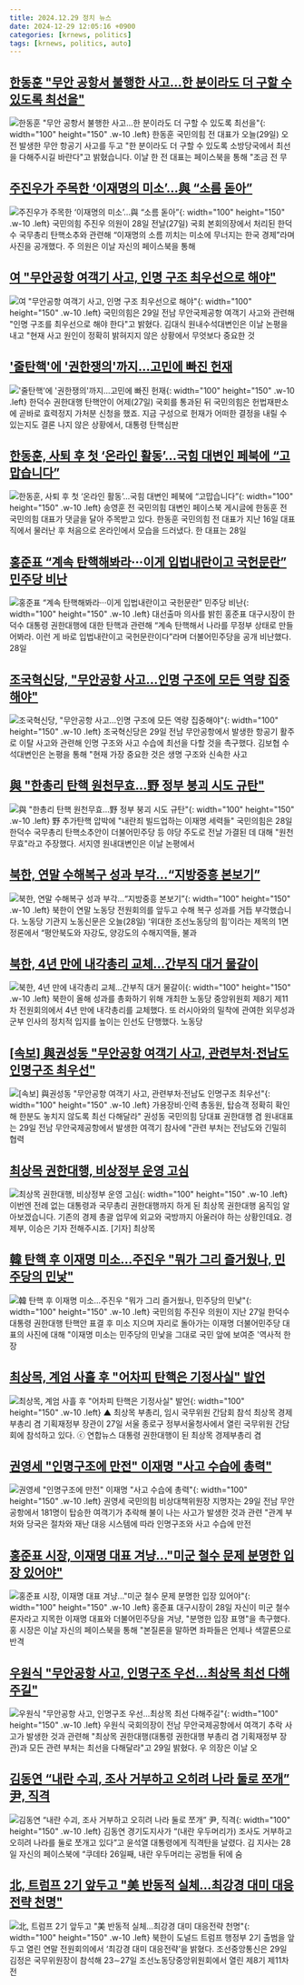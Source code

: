 ```yaml
---
title: 2024.12.29 정치 뉴스
date: 2024-12-29 12:05:16 +0900
categories: [krnews, politics]
tags: [krnews, politics, auto]
---
```

## [한동훈 "무안 공항서 불행한 사고…한 분이라도 더 구할 수 있도록 최선을"](https://n.news.naver.com/mnews/article/057/0001863374)

![한동훈 "무안 공항서 불행한 사고…한 분이라도 더 구할 수 있도록 최선을"](https://mimgnews.pstatic.net/image/origin/057/2024/12/29/1863374.jpg?type=nf220_150){: width="100" height="150" .w-10 .left}
한동훈 국민의힘 전 대표가 오늘(29일) 오전 발생한 무안 항공기 사고를 두고 "한 분이라도 더 구할 수 있도록 소방당국에서 최선을 다해주시길 바란다"고 밝혔습니다. 이날 한 전 대표는 페이스북을 통해 "조금 전 무

## [주진우가 주목한 ‘이재명의 미소’…與 “소름 돋아”](https://n.news.naver.com/mnews/article/666/0000060672)

![주진우가 주목한 ‘이재명의 미소’…與 “소름 돋아”](https://mimgnews.pstatic.net/image/origin/666/2024/12/28/60672.jpg?type=nf220_150){: width="100" height="150" .w-10 .left}
국민의힘 주진우 의원이 28일 전날(27일) 국회 본회의장에서 처리된 한덕수 국무총리 탄핵소추와 관련해 “이재명의 소름 끼치는 미소에 무너지는 한국 경제”라며 사진을 공개했다. 주 의원은 이날 자신의 페이스북을 통해

## [여 "무안공항 여객기 사고, 인명 구조 최우선으로 해야"](https://n.news.naver.com/mnews/article/003/0012986020)

![여 "무안공항 여객기 사고, 인명 구조 최우선으로 해야"](https://mimgnews.pstatic.net/image/origin/003/2024/12/29/12986020.jpg?type=nf220_150){: width="100" height="150" .w-10 .left}
국민의힘은 29일 전남 무안국제공항 여객기 사고와 관련해 "인명 구조를 최우선으로 해야 한다"고 밝혔다. 김대식 원내수석대변인은 이날 논평을 내고 "현재 사고 원인이 정확히 밝혀지지 않은 상황에서 무엇보다 중요한 것

## ['줄탄핵'에 '권한쟁의'까지…고민에 빠진 헌재](https://n.news.naver.com/mnews/article/055/0001218898)

!['줄탄핵'에 '권한쟁의'까지…고민에 빠진 헌재](https://mimgnews.pstatic.net/image/origin/055/2024/12/28/1218898.jpg?type=nf220_150){: width="100" height="150" .w-10 .left}
한덕수 권한대행 탄핵안이 어제(27일) 국회를 통과된 뒤 국민의힘은 헌법재판소에 곧바로 효력정지 가처분 신청을 했죠. 지금 구성으로 헌재가 어떠한 결정을 내릴 수 있는지도 결론 나지 않은 상황에서, 대통령 탄핵심판

## [한동훈, 사퇴 후 첫 ‘온라인 활동’…국힘 대변인 페북에 “고맙습니다”](https://n.news.naver.com/mnews/article/016/0002408586)

![한동훈, 사퇴 후 첫 ‘온라인 활동’…국힘 대변인 페북에 “고맙습니다”](https://mimgnews.pstatic.net/image/origin/016/2024/12/28/2408586.jpg?type=nf220_150){: width="100" height="150" .w-10 .left}
송영훈 전 국민의힘 대변인 페이스북 게시글에 한동훈 전 국민의힘 대표가 댓글을 달아 주목받고 있다. 한동훈 국민의힘 전 대표가 지난 16일 대표직에서 물러난 후 처음으로 온라인에서 모습을 드러냈다. 한 대표는 28일

## [홍준표 “계속 탄핵해봐라···이게 입법내란이고 국헌문란” 민주당 비난](https://n.news.naver.com/mnews/article/032/0003342003)

![홍준표 “계속 탄핵해봐라···이게 입법내란이고 국헌문란” 민주당 비난](https://mimgnews.pstatic.net/image/origin/032/2024/12/28/3342003.jpg?type=nf220_150){: width="100" height="150" .w-10 .left}
대선출마 의사를 밝힌 홍준표 대구시장이 한덕수 대통령 권한대행에 대한 탄핵과 관련해 “계속 탄핵해서 나라를 무정부 상태로 만들어봐라. 이런 게 바로 입법내란이고 국헌문란이다”라며 더불어민주당을 공개 비난했다. 28일

## [조국혁신당, "무안공항 사고…인명 구조에 모든 역량 집중해야"](https://n.news.naver.com/mnews/article/088/0000923180)

![조국혁신당, "무안공항 사고…인명 구조에 모든 역량 집중해야"](https://mimgnews.pstatic.net/image/origin/088/2024/12/29/923180.jpg?type=nf220_150){: width="100" height="150" .w-10 .left}
조국혁신당은 29일 전남 무안공항에서 발생한 항공기 활주로 이탈 사고와 관련해 인명 구조와 사고 수습에 최선을 다할 것을 촉구했다. 김보협 수석대변인은 논평을 통해 "현재 가장 중요한 것은 생명 구조와 신속한 사고

## [與 "한총리 탄핵 원천무효…野 정부 붕괴 시도 규탄"](https://n.news.naver.com/mnews/article/001/0015129767)

![與 "한총리 탄핵 원천무효…野 정부 붕괴 시도 규탄"](https://mimgnews.pstatic.net/image/origin/001/2024/12/28/15129767.jpg?type=nf220_150){: width="100" height="150" .w-10 .left}
野 추가탄핵 압박에 "내란죄 빌드업하는 이재명 세력들" 국민의힘은 28일 한덕수 국무총리 탄핵소추안이 더불어민주당 등 야당 주도로 전날 가결된 데 대해 "원천 무효"라고 주장했다. 서지영 원내대변인은 이날 논평에서

## [북한, 연말 수해복구 성과 부각…“지방중흥 본보기”](https://n.news.naver.com/mnews/article/056/0011865587)

![북한, 연말 수해복구 성과 부각…“지방중흥 본보기”](https://mimgnews.pstatic.net/image/origin/056/2024/12/28/11865587.jpg?type=nf220_150){: width="100" height="150" .w-10 .left}
북한이 연말 노동당 전원회의를 앞두고 수해 복구 성과를 거듭 부각했습니다. 노동당 기관지 노동신문은 오늘(28일) ‘위대한 조선노동당의 힘’이라는 제목의 1면 정론에서 “평안북도와 자강도, 양강도의 수해지역들, 불과

## [북한, 4년 만에 내각총리 교체…간부직 대거 물갈이](https://n.news.naver.com/mnews/article/421/0007991900)

![북한, 4년 만에 내각총리 교체…간부직 대거 물갈이](https://mimgnews.pstatic.net/image/origin/421/2024/12/29/7991900.jpg?type=nf220_150){: width="100" height="150" .w-10 .left}
북한이 올해 성과를 총화하기 위해 개최한 노동당 중앙위원회 제8기 제11차 전원회의에서 4년 만에 내각총리를 교체했다. 또 러시아와의 밀착에 관여한 외무성과 군부 인사의 정치적 입지를 높이는 인선도 단행했다. 노동당

## [[속보] 與권성동 "무안공항 여객기 사고, 관련부처·전남도 인명구조 최우선"](https://n.news.naver.com/mnews/article/029/0002925750)

![[속보] 與권성동 "무안공항 여객기 사고, 관련부처·전남도 인명구조 최우선"](https://mimgnews.pstatic.net/image/origin/029/2024/12/29/2925750.jpg?type=nf220_150){: width="100" height="150" .w-10 .left}
가용장비·인력 총동원, 탑승객 정확히 확인해 한분도 놓치지 않도록 최선 다해달라" 권성동 국민의힘 당대표 권한대행 겸 원내대표는 29일 전남 무안국제공항에서 발생한 여객기 참사에 "관련 부처는 전남도와 긴밀히 협력

## [최상목 권한대행, 비상정부 운영 고심](https://n.news.naver.com/mnews/article/052/0002133516)

![최상목 권한대행, 비상정부 운영 고심](https://mimgnews.pstatic.net/image/origin/052/2024/12/28/2133516.jpg?type=nf220_150){: width="100" height="150" .w-10 .left}
이번엔 전례 없는 대통령과 국무총리 권한대행까지 하게 된 최상목 권한대행 움직임 알아보겠습니다. 기존의 경제 총괄 업무에 외교와 국방까지 아울러야 하는 상황인데요. 경제부, 이승은 기자 전해주시죠. [기자] 최상목

## [韓 탄핵 후 이재명 미소…주진우 "뭐가 그리 즐거웠나, 민주당의 민낯"](https://n.news.naver.com/mnews/article/003/0012985677)

![韓 탄핵 후 이재명 미소…주진우 "뭐가 그리 즐거웠나, 민주당의 민낯"](https://mimgnews.pstatic.net/image/origin/003/2024/12/28/12985677.jpg?type=nf220_150){: width="100" height="150" .w-10 .left}
국민의힘 주진우 의원이 지난 27일 한덕수 대통령 권한대행 탄핵안 표결 후 미소 지으며 자리로 돌아가는 이재명 더불어민주당 대표의 사진에 대해 "이재명 미소는 민주당의 민낯을 그대로 국민 앞에 보여준 '역사적 한 장

## [최상목, 계엄 사흘 후 "어차피 탄핵은 기정사실" 발언](https://n.news.naver.com/mnews/article/047/0002457840)

![최상목, 계엄 사흘 후 "어차피 탄핵은 기정사실" 발언](https://mimgnews.pstatic.net/image/origin/047/2024/12/28/2457840.jpg?type=nf220_150){: width="100" height="150" .w-10 .left}
▲ 최상목 부총리, 임시 국무위원 간담회 참석 최상목 경제부총리 겸 기획재정부 장관이 27일 서울 종로구 정부서울청사에서 열린 국무위원 간담회에 참석하고 있다. ⓒ 연합뉴스 대통령 권한대행이 된 최상목 경제부총리 겸

## [권영세 "인명구조에 만전" 이재명 "사고 수습에 총력"](https://n.news.naver.com/mnews/article/119/0002908699)

![권영세 "인명구조에 만전" 이재명 "사고 수습에 총력"](https://mimgnews.pstatic.net/image/origin/119/2024/12/29/2908699.jpg?type=nf220_150){: width="100" height="150" .w-10 .left}
권영세 국민의힘 비상대책위원장 지명자는 29일 전남 무안공항에서 181명이 탑승한 여객기가 추락해 불이 나는 사고가 발생한 것과 관련 "관계 부처와 당국은 절차와 재난 대응 시스템에 따라 인명구조와 사고 수습에 만전

## [홍준표 시장, 이재명 대표 겨냥..."미군 철수 문제 분명한 입장 있어야"](https://n.news.naver.com/mnews/article/031/0000897068)

![홍준표 시장, 이재명 대표 겨냥..."미군 철수 문제 분명한 입장 있어야"](https://mimgnews.pstatic.net/image/origin/031/2024/12/28/897068.jpg?type=nf220_150){: width="100" height="150" .w-10 .left}
홍준표 대구시장이 28일 자신이 미군 철수론자라고 지목한 이재명 대표와 더불어민주당을 겨냥, "분명한 입장 표명"을 촉구했다. 홍 시장은 이날 자신의 페이스북을 통해 "본질론을 말하면 좌파들은 언제나 색깔론으로 반격

## [우원식 "무안공항 사고, 인명구조 우선...최상목 최선 다해주길"](https://n.news.naver.com/mnews/article/008/0005134355)

![우원식 "무안공항 사고, 인명구조 우선...최상목 최선 다해주길"](https://mimgnews.pstatic.net/image/origin/008/2024/12/29/5134355.jpg?type=nf220_150){: width="100" height="150" .w-10 .left}
우원식 국회의장이 전남 무안국제공항에서 여객기 추락 사고가 발생한 것과 관련해 "최상목 권한대행(대통령 권한대행 부총리 겸 기획재정부 장관)과 모든 관련 부처는 최선을 다해달라"고 29일 밝혔다. 우 의장은 이날 오

## [김동연 “내란 수괴, 조사 거부하고 오히려 나라 둘로 쪼개” 尹, 직격](https://n.news.naver.com/mnews/article/005/0001748401)

![김동연 “내란 수괴, 조사 거부하고 오히려 나라 둘로 쪼개” 尹, 직격](https://mimgnews.pstatic.net/image/origin/005/2024/12/28/1748401.jpg?type=nf220_150){: width="100" height="150" .w-10 .left}
김동연 경기도지사가 “(내란 우두머리가) 조사도 거부하고 오히려 나라를 둘로 쪼개고 있다”고 윤석열 대통령에게 직격탄을 날렸다. 김 지사는 28일 자신의 페이스북에 “쿠데타 26일째, 내란 우두머리는 공범들 뒤에 숨

## [北, 트럼프 2기 앞두고 "美 반동적 실체…최강경 대미 대응전략 천명"](https://n.news.naver.com/mnews/article/025/0003411149)

![北, 트럼프 2기 앞두고 "美 반동적 실체…최강경 대미 대응전략 천명"](https://mimgnews.pstatic.net/image/origin/025/2024/12/29/3411149.jpg?type=nf220_150){: width="100" height="150" .w-10 .left}
북한이 도널드 트럼프 행정부 2기 출범을 앞두고 열린 연말 전원회의에서 ‘최강경 대미 대응전략’을 밝혔다. 조선중앙통신은 29일 김정은 국무위원장이 참석해 23∼27일 조선노동당중앙위원회에서 열린 제8기 제11차 전

